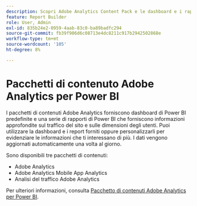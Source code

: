 ```yaml
---
description: Scopri Adobe Analytics Content Pack e le dashboard e i rapporti predefiniti di Power BI.
feature: Report Builder
role: User, Admin
exl-id: 835b24e2-0959-4aab-83c0-ba89badfc294
source-git-commit: fb39f906d6c08713e4dc8211c917b2942502868e
workflow-type: tm+mt
source-wordcount: '105'
ht-degree: 8%

---
```


# Pacchetti di contenuto Adobe Analytics per Power BI

I pacchetti di contenuti Adobe Analytics forniscono dashboard di Power BI predefinite e una serie di rapporti di Power BI che forniscono informazioni approfondite sul traffico del sito e sulle dimensioni degli utenti. Puoi utilizzare la dashboard e i report forniti oppure personalizzarli per evidenziare le informazioni che ti interessano di più. I dati vengono aggiornati automaticamente una volta al giorno.

Sono disponibili tre pacchetti di contenuti:

* Adobe Analytics
* Adobe Analytics Mobile App Analytics
* Analisi del traffico Adobe Analytics

Per ulteriori informazioni, consulta [Pacchetto di contenuti Adobe Analytics per Power BI](https://powerbi.microsoft.com/en-us/documentation/powerbi-content-pack-adobe-analytics/).
